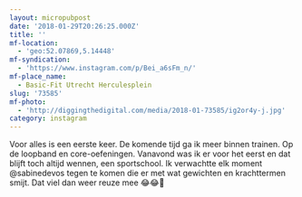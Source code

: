 ```yaml
---
layout: micropubpost
date: '2018-01-29T20:26:25.000Z'
title: ''
mf-location:
  - 'geo:52.07869,5.14448'
mf-syndication:
  - 'https://www.instagram.com/p/Bei_a6sFm_n/'
mf-place_name:
  - Basic-Fit Utrecht Herculesplein
slug: '73585'
mf-photo:
  - 'http://diggingthedigital.com/media/2018-01-73585/ig2or4y-j.jpg'
category: instagram
---
```

Voor alles is een eerste keer. De komende tijd ga ik meer binnen trainen. Op de loopband en core-oefeningen. Vanavond was ik er voor het eerst en dat blijft toch altijd wennen, een sportschool. Ik verwachtte elk moment @sabinedevos tegen te komen die er met wat gewichten en krachttermen smijt. Dat viel dan weer reuze mee 😂😂💪
